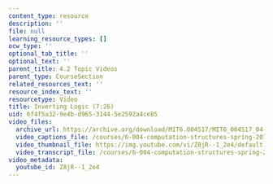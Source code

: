 ```yaml
---
content_type: resource
description: ''
file: null
learning_resource_types: []
ocw_type: ''
optional_tab_title: ''
optional_text: ''
parent_title: 4.2 Topic Videos
parent_type: CourseSection
related_resources_text: ''
resource_index_text: ''
resourcetype: Video
title: Inverting Logic (7:26)
uid: 6f4f5a32-9e4b-d965-3144-5e2592a4ce85
video_files:
  archive_url: https://archive.org/download/MIT6.004S17/MIT6_004S17_04-02-03_300k.mp4
  video_captions_file: /courses/6-004-computation-structures-spring-2017/9d852b44d15b50c3aa6089e243cea41a_Z8jR--1_2e4.vtt
  video_thumbnail_file: https://img.youtube.com/vi/Z8jR--1_2e4/default.jpg
  video_transcript_file: /courses/6-004-computation-structures-spring-2017/0a2b040cad7f26b6efba98e2ca456fef_Z8jR--1_2e4.pdf
video_metadata:
  youtube_id: Z8jR--1_2e4
---
```

